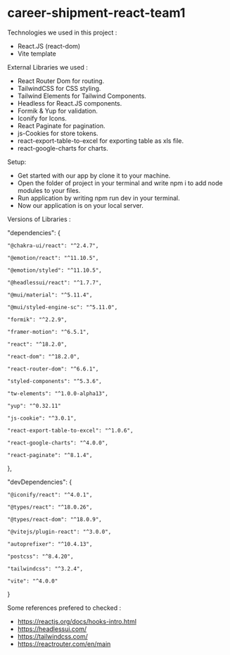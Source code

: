 # career-shipment-react-team1


Technologies we used in this project :

- React.JS (react-dom)
- Vite template




External Libraries we used :

- React Router Dom for routing.
- TailwindCSS for CSS styling.
- Tailwind Elements for Tailwind Components.
- Headless for React.JS components.
- Formik & Yup for validation.
- Iconify for Icons.
- React Paginate for pagination.
- js-Cookies for store tokens.
- react-export-table-to-excel for exporting table as xls file.
- react-google-charts for charts.



Setup:
  
- Get started with our app by clone it to your machine.
- Open the folder of project in your terminal and write npm i to add node modules to your files.
- Run application by writing npm run dev in your terminal.
- Now our application is on your local server.


Versions of Libraries :

   "dependencies": {

    "@chakra-ui/react": "^2.4.7",
    
    "@emotion/react": "^11.10.5",
    
    "@emotion/styled": "^11.10.5",
    
    "@headlessui/react": "^1.7.7",
    
    "@mui/material": "^5.11.4",
    
    "@mui/styled-engine-sc": "^5.11.0",
    
    "formik": "^2.2.9",
    
    "framer-motion": "^6.5.1",
    
    "react": "^18.2.0",
    
    "react-dom": "^18.2.0",
    
    "react-router-dom": "^6.6.1",
    
    "styled-components": "^5.3.6",
    
    "tw-elements": "^1.0.0-alpha13",
    
    "yup": "^0.32.11"
    
    "js-cookie": "^3.0.1",
    
    "react-export-table-to-excel": "^1.0.6",
    
    "react-google-charts": "^4.0.0",
    
    "react-paginate": "^8.1.4",
    
  },
  
  "devDependencies": {
  
    "@iconify/react": "^4.0.1",
    
    "@types/react": "^18.0.26",
    
    "@types/react-dom": "^18.0.9",
    
    "@vitejs/plugin-react": "^3.0.0",
    
    "autoprefixer": "^10.4.13",
    
    "postcss": "^8.4.20",
    
    "tailwindcss": "^3.2.4",
    
    "vite": "^4.0.0"
    
    
  }
  
  
  
  
  
  
  Some references prefered to checked :
  
  - https://reactjs.org/docs/hooks-intro.html
  - https://headlessui.com/
  - https://tailwindcss.com/
  - https://reactrouter.com/en/main
